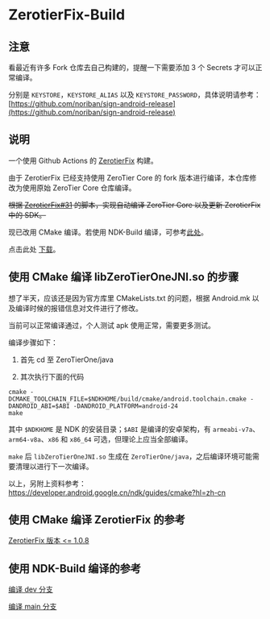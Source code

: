 ZerotierFix-Build
======

注意
------

看最近有许多 Fork 仓库去自己构建的，提醒一下需要添加 3 个 Secrets 才可以正常编译。

分别是 `KEYSTORE`，`KEYSTORE_ALIAS` 以及 `KEYSTORE_PASSWORD`，具体说明请参考：[https://github.com/noriban/sign-android-release](https://github.com/noriban/sign-android-release)

说明
------

一个使用 Github Actions 的 [ZerotierFix](https://github.com/kaaass/ZerotierFix) 构建。

由于 ZerotierFix 已经支持使用 ZeroTier Core 的 fork 版本进行编译，本仓库修改为使用原始 ZeroTier Core 仓库编译。

~~根据 [ZerotierFix#31](https://github.com/kaaass/ZerotierFix/issues/31) 的脚本，实现自动编译 ZeroTier Core 以及更新 ZerotierFix 中的 SDK。~~

现已改用 CMake 编译。若使用 NDK-Build 编译，可参考[此处](https://github.com/sffxzzp/ZerotierFix-Build#%E4%BD%BF%E7%94%A8-ndk-build-%E7%BC%96%E8%AF%91%E7%9A%84%E5%8F%82%E8%80%83)。

点击此处 [下载](https://nightly.kanojo.pp.ua/ZerotierFix-Build)。

使用 CMake 编译 libZeroTierOneJNI.so 的步骤
------

想了半天，应该还是因为官方库里 CMakeLists.txt 的问题，根据 Android.mk 以及编译时候的报错信息对文件进行了修改。

当前可以正常编译通过，个人测试 apk 使用正常，需要更多测试。

编译步骤如下：
1. 首先 cd 至 ZeroTierOne/java

2. 其次执行下面的代码

``` shell
cmake -DCMAKE_TOOLCHAIN_FILE=$NDKHOME/build/cmake/android.toolchain.cmake -DANDROID_ABI=$ABI -DANDROID_PLATFORM=android-24
make
```

其中 `$NDKHOME` 是 NDK 的安装目录；`$ABI` 是编译的安卓架构，有 `armeabi-v7a`、`arm64-v8a`、`x86` 和 `x86_64` 可选，但理论上应当全部编译。

`make` 后 `libZeroTierOneJNI.so` 生成在 `ZeroTierOne/java`，之后编译环境可能需要清理以进行下一次编译。

以上，另附上资料参考：https://developer.android.google.cn/ndk/guides/cmake?hl=zh-cn

使用 CMake 编译 ZerotierFix 的参考
------
[ZerotierFix 版本 <= 1.0.8](https://github.com/sffxzzp/ZerotierFix-Build/tree/892c0e6137bc93e1d6274be50ec6cf97cdf65edd)

使用 NDK-Build 编译的参考
------
[编译 dev 分支](https://github.com/sffxzzp/ZerotierFix-Build/tree/b8b7b28d26f1ada9e272d43dfb7283ccc231fcdd)

[编译 main 分支](https://github.com/sffxzzp/ZerotierFix-Build/tree/94add5f4cc6f0fb8c1237fa9b822708848d9221c)
